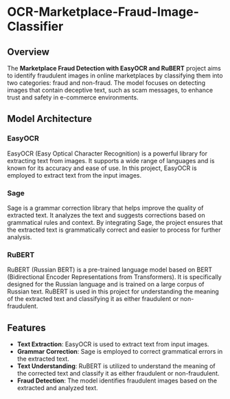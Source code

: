 # OCR-Marketplace-Fraud-Image-Classifier

## Overview
The **Marketplace Fraud Detection with EasyOCR and RuBERT** project aims to identify fraudulent images in online marketplaces by classifying them into two categories: fraud and non-fraud. The model focuses on detecting images that contain deceptive text, such as scam messages, to enhance trust and safety in e-commerce environments.

## Model Architecture

### EasyOCR
EasyOCR (Easy Optical Character Recognition) is a powerful library for extracting text from images. It supports a wide range of languages and is known for its accuracy and ease of use. In this project, EasyOCR is employed to extract text from the input images.

### Sage
Sage is a grammar correction library that helps improve the quality of extracted text. It analyzes the text and suggests corrections based on grammatical rules and context. By integrating Sage, the project ensures that the extracted text is grammatically correct and easier to process for further analysis.

### RuBERT
RuBERT (Russian BERT) is a pre-trained language model based on BERT (Bidirectional Encoder Representations from Transformers). It is specifically designed for the Russian language and is trained on a large corpus of Russian text. RuBERT is used in this project for understanding the meaning of the extracted text and classifying it as either fraudulent or non-fraudulent.

## Features
- **Text Extraction**: EasyOCR is used to extract text from input images.
- **Grammar Correction**: Sage is employed to correct grammatical errors in the extracted text.
- **Text Understanding**: RuBERT is utilized to understand the meaning of the corrected text and classify it as either fraudulent or non-fraudulent.
- **Fraud Detection**: The model identifies fraudulent images based on the extracted and analyzed text.
